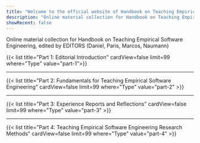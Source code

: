 ```yaml
---
title: "Welcome to the official website of Handbook on Teaching Empirical Software Engineering! :tada:"
description: "Online material collection for Handbook on Teaching Empirical Software Engineering"
showRecent: false
---
```


Online material collection for Handbook on Teaching Empirical Software Engineering, edited by EDITORS (Daniel, Paris, Marcos, Naumann)


{{< list title="Part 1: Editorial Introduction" cardView=false limit=99 where="Type" value="part-1">}}

---

{{< list title="Part 2: Fundamentals for Teaching Empirical Software Engineering" cardView=false limit=99 where="Type" value="part-2" >}}

---

{{< list title="Part 3: Experience Reports and Reflections" cardView=false limit=99 where="Type" value="part-3" >}}

---

{{< list title="Part 4: Teaching Empirical Software Engineering Research Methods" cardView=false limit=99 where="Type" value="part-4" >}}
